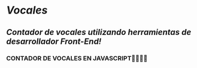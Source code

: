 # **_Vocales_**

## **_Contador de vocales utilizando herramientas de desarrollador Front-End!_**

### CONTADOR DE VOCALES EN JAVASCRIPT👨‍💻🎲💥
